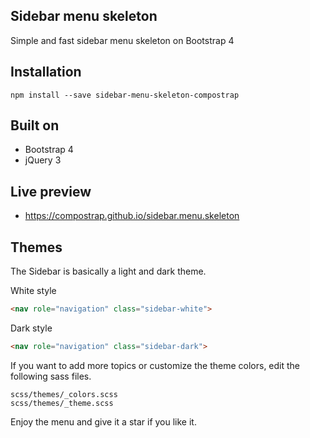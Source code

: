 ## Sidebar menu skeleton
Simple and fast sidebar menu skeleton on Bootstrap 4

## Installation
```
npm install --save sidebar-menu-skeleton-compostrap
```

## Built on

- Bootstrap 4
- jQuery 3

## Live preview

- https://compostrap.github.io/sidebar.menu.skeleton

## Themes
The Sidebar is basically a light and dark theme.

White style
```html
<nav role="navigation" class="sidebar-white">
```

Dark style
```html
<nav role="navigation" class="sidebar-dark">
```

If you want to add more topics or customize the theme colors, edit the following sass files.
```
scss/themes/_colors.scss
scss/themes/_theme.scss
```

Enjoy the menu and give it a star if you like it.
